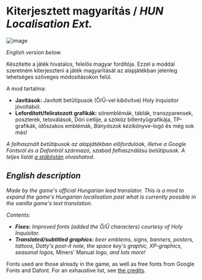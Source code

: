 # Kiterjesztett magyarítás / *HUN Localisation Ext.*
![image](https://github.com/user-attachments/assets/4f91efdc-54f4-4583-85f8-8aaaea1e8fdd)


*English version below.*

Készítette a játék hivatalos, felelős magyar fordítója. Ezzel a moddal szeretném kiterjeszteni a játék magyarítását az alapjátékban jelenleg lehetséges szöveges módosításokon felül.

A mod tartalma:
- **Javítások:** Javított betűtípusok (Ő/Ű-vel kibővítve) Holy Inquisitor jóvoltából.
- **Lefordított/feliratozott grafikák:** söremblémák, táblák, transzparensek, poszterek, tetoválások, Dóri cetlije, a szóköz billentyűgrafikája, TP-grafikák, időszakos emblémák, *Bányászok kézikönyve*-logó és még sok más!

*A felhasznált betűtípusok az alapjátékban előfordulóak, illetve a Google Fontsról és a Dafontról származó, szabad felhasználású betűtípusok. A teljes listát [a stáblistán](/CREDITS.md) olvashatod.*

## *English description*
*Made by the game's official Hungarian lead translator. This is a mod to expand the game's Hungarian localisation past what is currently possible in the vanilla game's text translation.*

*Contents:*
- ***Fixes:** Improved fonts (added the Ő/Ű characters) courtesy of Holy Inquisitor.*
- ***Translated/subtitled graphics:** beer emblems, signs, banners, posters, tattoos, Dotty's post-it note, the space key's graphic, XP-graphics, seasonal logos,* Miners' Manual *logo, and lots more!*

Fonts used are those already in the game, as well as free fonts from Google Fonts and Dafont. For an exhaustive list, see [the credits](/CREDITS.md).

